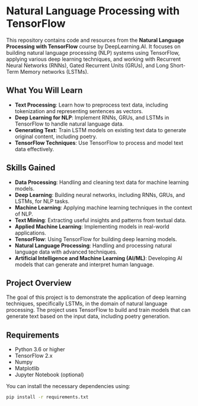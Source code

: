 # Natural Language Processing with TensorFlow

This repository contains code and resources from the **Natural Language Processing with TensorFlow** course by DeepLearning.AI. It focuses on building natural language processing (NLP) systems using TensorFlow, applying various deep learning techniques, and working with Recurrent Neural Networks (RNNs), Gated Recurrent Units (GRUs), and Long Short-Term Memory networks (LSTMs).

## What You Will Learn

- **Text Processing**: Learn how to preprocess text data, including tokenization and representing sentences as vectors.
- **Deep Learning for NLP**: Implement RNNs, GRUs, and LSTMs in TensorFlow to handle natural language data.
- **Generating Text**: Train LSTM models on existing text data to generate original content, including poetry.
- **TensorFlow Techniques**: Use TensorFlow to process and model text data effectively.

## Skills Gained

- **Data Processing**: Handling and cleaning text data for machine learning models.
- **Deep Learning**: Building neural networks, including RNNs, GRUs, and LSTMs, for NLP tasks.
- **Machine Learning**: Applying machine learning techniques in the context of NLP.
- **Text Mining**: Extracting useful insights and patterns from textual data.
- **Applied Machine Learning**: Implementing models in real-world applications.
- **TensorFlow**: Using TensorFlow for building deep learning models.
- **Natural Language Processing**: Handling and processing natural language data with advanced techniques.
- **Artificial Intelligence and Machine Learning (AI/ML)**: Developing AI models that can generate and interpret human language.

## Project Overview

The goal of this project is to demonstrate the application of deep learning techniques, specifically LSTMs, in the domain of natural language processing. The project uses TensorFlow to build and train models that can generate text based on the input data, including poetry generation.

## Requirements

- Python 3.6 or higher
- TensorFlow 2.x
- Numpy
- Matplotlib
- Jupyter Notebook (optional)

You can install the necessary dependencies using:

```bash
pip install -r requirements.txt



